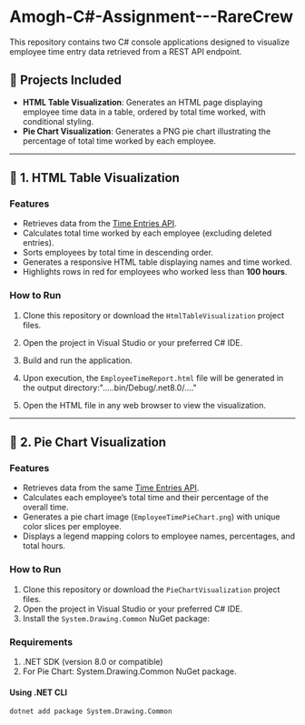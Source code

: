 # Amogh-C#-Assignment---RareCrew

This repository contains two C# console applications designed to visualize employee time entry data retrieved from a REST API endpoint.

## 📁 Projects Included

- **HTML Table Visualization**: Generates an HTML page displaying employee time data in a table, ordered by total time worked, with conditional styling.
- **Pie Chart Visualization**: Generates a PNG pie chart illustrating the percentage of total time worked by each employee.

---

## 🧾 1. HTML Table Visualization

### Features

- Retrieves data from the [Time Entries API](https://rc-vault-fap-live-1.azurewebsites.net/api/gettimeentries).
- Calculates total time worked by each employee (excluding deleted entries).
- Sorts employees by total time in descending order.
- Generates a responsive HTML table displaying names and time worked.
- Highlights rows in red for employees who worked less than **100 hours**.

### How to Run

1. Clone this repository or download the `HtmlTableVisualization` project files.
2. Open the project in Visual Studio or your preferred C# IDE.
3. Build and run the application.
4. Upon execution, the `EmployeeTimeReport.html` file will be generated in the output directory:".....bin/Debug/.net8.0/...."


5. Open the HTML file in any web browser to view the visualization.

---

## 🥧 2. Pie Chart Visualization

### Features

- Retrieves data from the same [Time Entries API](https://rc-vault-fap-live-1.azurewebsites.net/api/gettimeentries).
- Calculates each employee’s total time and their percentage of the overall time.
- Generates a pie chart image (`EmployeeTimePieChart.png`) with unique color slices per employee.
- Displays a legend mapping colors to employee names, percentages, and total hours.

### How to Run

1. Clone this repository or download the `PieChartVisualization` project files.
2. Open the project in Visual Studio or your preferred C# IDE.
3. Install the `System.Drawing.Common` NuGet package:

### Requirements
1. .NET SDK (version 8.0 or compatible)
2. For Pie Chart: System.Drawing.Common NuGet package.

#### Using .NET CLI
```bash
dotnet add package System.Drawing.Common
